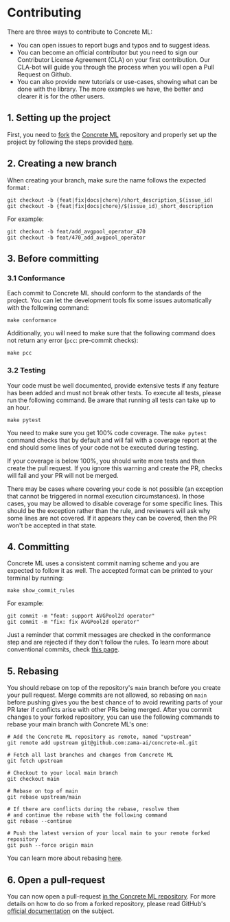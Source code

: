 # Contributing

There are three ways to contribute to Concrete ML:

- You can open issues to report bugs and typos and to suggest ideas.
- You can become an official contributor but you need to sign our Contributor License Agreement (CLA) on your first contribution. Our CLA-bot will guide you through the process when you will open a Pull Request on Github.
- You can also provide new tutorials or use-cases, showing what can be done with the library. The more examples we have, the better and clearer it is for the other users.

## 1. Setting up the project

First, you need to [fork](https://docs.github.com/en/pull-requests/collaborating-with-pull-requests/working-with-forks/fork-a-repo) the [Concrete ML](https://github.com/zama-ai/concrete-ml) repository and properly set up the project by following the steps provided [here](project_setup.md).

## 2. Creating a new branch

When creating your branch, make sure the name follows the expected format :

```shell
git checkout -b {feat|fix|docs|chore}/short_description_$(issue_id)
git checkout -b {feat|fix|docs|chore}/$(issue_id)_short_description
```

For example:

```shell
git checkout -b feat/add_avgpool_operator_470
git checkout -b feat/470_add_avgpool_operator
```

## 3. Before committing

### 3.1 Conformance

Each commit to Concrete ML should conform to the standards of the project. You can let the development tools fix some issues automatically with the following command:

```shell
make conformance
```

Additionally, you will need to make sure that the following command does not return any error (`pcc`: pre-commit checks):

```shell
make pcc
```

### 3.2 Testing

Your code must be well documented, provide extensive tests if any feature has been added and must not break other tests.
To execute all tests, please run the following command. Be aware that running all tests can take up to an hour.

```shell
make pytest
```

You need to make sure you get 100% code coverage. The `make pytest` command checks that by default and will fail with a coverage report at the end should some lines of your code not be executed during testing.

If your coverage is below 100%, you should write more tests and then create the pull request. If you ignore this warning and create the PR, checks will fail and your PR will not be merged.

There may be cases where covering your code is not possible (an exception that cannot be triggered in normal execution circumstances). In those cases, you may be allowed to disable coverage for some specific lines. This should be the exception rather than the rule, and reviewers will ask why some lines are not covered. If it appears they can be covered, then the PR won't be accepted in that state.

## 4. Committing

Concrete ML uses a consistent commit naming scheme and you are expected to follow it as well. The accepted format can be printed to your terminal by running:

```shell
make show_commit_rules
```

For example:

```shell
git commit -m "feat: support AVGPool2d operator"
git commit -m "fix: fix AVGPool2d operator"
```

Just a reminder that commit messages are checked in the conformance step and are rejected if they don't follow the rules. To learn more about conventional commits, check [this page](https://www.conventionalcommits.org/en/v1.0.0/).

## 5. Rebasing

You should rebase on top of the repository's `main` branch before you create your pull request. Merge commits are not allowed, so rebasing on `main` before pushing gives you the best chance of to avoid rewriting parts of your PR later if conflicts arise with other PRs being merged. After you commit changes to your forked repository, you can use the following commands to rebase your main branch with Concrete ML's one:

```shell
# Add the Concrete ML repository as remote, named "upstream" 
git remote add upstream git@github.com:zama-ai/concrete-ml.git

# Fetch all last branches and changes from Concrete ML
git fetch upstream

# Checkout to your local main branch
git checkout main

# Rebase on top of main
git rebase upstream/main

# If there are conflicts during the rebase, resolve them
# and continue the rebase with the following command
git rebase --continue

# Push the latest version of your local main to your remote forked repository
git push --force origin main
```

You can learn more about rebasing [here](https://git-scm.com/docs/git-rebase).

## 6. Open a pull-request

You can now open a pull-request [in the Concrete ML repository](https://github.com/zama-ai/concrete-ml/pulls). For more details on how to do so from a forked repository, please read GitHub's [official documentation](https://docs.github.com/en/pull-requests/collaborating-with-pull-requests/proposing-changes-to-your-work-with-pull-requests/creating-a-pull-request-from-a-fork) on the subject.
